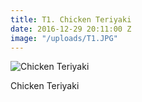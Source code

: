 ```yaml
---
title: T1. Chicken Teriyaki
date: 2016-12-29 20:11:00 Z
image: "/uploads/T1.JPG"
---
```


![Chicken Teriyaki](/uploads/T1.JPG)

Chicken Teriyaki
